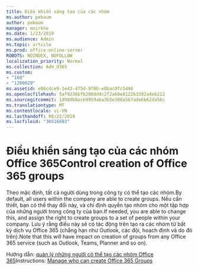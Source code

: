 ```yaml
---
title: Điều khiển sáng tạo của các nhóm
ms.author: pebaum
author: pebaum
manager: mnirkhe
ms.date: 1/23/2019
ms.audience: Admin
ms.topic: article
ms.prod: office-online-server
ROBOTS: NOINDEX, NOFOLLOW
localization_priority: Normal
ms.collection: Adm_O365
ms.custom:
- "168"
- "1200029"
ms.assetid: e06cdce9-1e43-475d-970b-e0bac0fc5446
ms.openlocfilehash: 5af9236bfb208dd4c2f2a60e8122b3392a4eb222
ms.sourcegitcommit: 1d98db8acb9959aba3b5e308a567ade6b62da56c
ms.translationtype: MT
ms.contentlocale: vi-VN
ms.lasthandoff: 08/22/2019
ms.locfileid: "36516693"
---
```

# <a name="control-creation-of-office-365-groups"></a><span data-ttu-id="5516f-102">Điều khiển sáng tạo của các nhóm Office 365</span><span class="sxs-lookup"><span data-stu-id="5516f-102">Control creation of Office 365 groups</span></span>

<span data-ttu-id="5516f-103">Theo mặc định, tất cả người dùng trong công ty có thể tạo các nhóm.</span><span class="sxs-lookup"><span data-stu-id="5516f-103">By default, all users within the company are able to create groups.</span></span> <span data-ttu-id="5516f-104">Nếu cần thiết, bạn có thể thay đổi này, và chỉ định quyền tạo nhóm cho một tập hợp của những người trong công ty của bạn.</span><span class="sxs-lookup"><span data-stu-id="5516f-104">If needed, you are able to change this, and assign the right to create groups to a set of people within your company.</span></span> <span data-ttu-id="5516f-105">Lưu ý rằng điều này sẽ có tác động trên tạo ra các nhóm từ bất kỳ dịch vụ Office 365 (chẳng hạn như Outlook, các đội, hoạch định và do đó trên).</span><span class="sxs-lookup"><span data-stu-id="5516f-105">Note that this will have impact on creation of groups from any Office 365 service (such as Outlook, Teams, Planner and so on).</span></span>
  
<span data-ttu-id="5516f-106">Hướng dẫn: [quản lý những người có thể tạo các nhóm Office 365](https://docs.microsoft.com/office365/admin/create-groups/manage-creation-of-groups)</span><span class="sxs-lookup"><span data-stu-id="5516f-106">Instructions: [Manage who can create Office 365 Groups](https://docs.microsoft.com/office365/admin/create-groups/manage-creation-of-groups)</span></span>
